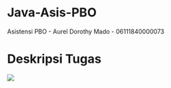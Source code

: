 # Java-Asis-PBO

Asistensi PBO - Aurel Dorothy Mado - 06111840000073

# Deskripsi Tugas

![](Images/DeskripsiTugas.png)
